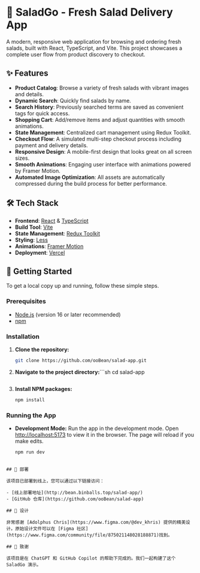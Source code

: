 # 🥗 SaladGo - Fresh Salad Delivery App

A modern, responsive web application for browsing and ordering fresh salads, built with React, TypeScript, and Vite. This project showcases a complete user flow from product discovery to checkout.

## ✨ Features

- **Product Catalog**: Browse a variety of fresh salads with vibrant images and details.
- **Dynamic Search**: Quickly find salads by name.
- **Search History**: Previously searched terms are saved as convenient tags for quick access.
- **Shopping Cart**: Add/remove items and adjust quantities with smooth animations.
- **State Management**: Centralized cart management using Redux Toolkit.
- **Checkout Flow**: A simulated multi-step checkout process including payment and delivery details.
- **Responsive Design**: A mobile-first design that looks great on all screen sizes.
- **Smooth Animations**: Engaging user interface with animations powered by Framer Motion.
- **Automated Image Optimization**: All assets are automatically compressed during the build process for better performance.

## 🛠️ Tech Stack

- **Frontend**: [React](https://reactjs.org/) & [TypeScript](https://www.typescriptlang.org/)
- **Build Tool**: [Vite](https://vitejs.dev/)
- **State Management**: [Redux Toolkit](https://redux-toolkit.js.org/)
- **Styling**: [Less](https://lesscss.org/)
- **Animations**: [Framer Motion](https://www.framer.com/motion/)
- **Deployment**: [Vercel](https://vercel.com/)

## 🚀 Getting Started

To get a local copy up and running, follow these simple steps.

### Prerequisites

- [Node.js](https://nodejs.org/) (version 16 or later recommended)
- [npm](https://www.npmjs.com/)

### Installation

1.  **Clone the repository:**
    ```sh
    git clone https://github.com/ooBean/salad-app.git
    ```
2.  **Navigate to the project directory:**```sh
    cd salad-app
    ```
3.  **Install NPM packages:**
    ```sh
    npm install
    ```

### Running the App

- **Development Mode:**
  Run the app in the development mode. Open [http://localhost:5173](http://localhost:5173) to view it in the browser. The page will reload if you make edits.
  ```sh
  npm run dev
```

## 🚀 部署

该项目已部署到线上，您可以通过以下链接访问：

- [线上部署地址](http://bean.binballs.top/salad-app/)
- [GitHub 仓库](https://github.com/ooBean/salad-app)

## 🎨 设计

非常感谢 [Adolphus Chris](https://www.figma.com/@dev_khris) 提供的精美设计。原始设计文件可以在 [Figma 社区](https://www.figma.com/community/file/875021148028188871)找到。

## 🙏 致谢

该项目是在 ChatGPT 和 GitHub Copilot 的帮助下完成的。我们一起构建了这个 SaladGo 演示。